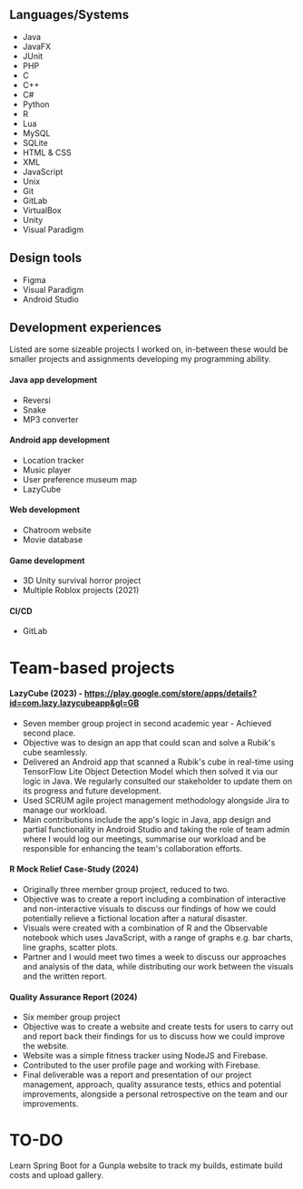 ## Languages/Systems
- Java
- JavaFX
- JUnit
- PHP
- C
- C++
- C#
- Python
- R
- Lua
- MySQL
- SQLite
- HTML & CSS
- XML
- JavaScript
- Unix
- Git
- GitLab
- VirtualBox
- Unity
- Visual Paradigm

## Design tools
- Figma
- Visual Paradigm
- Android Studio

## Development experiences
Listed are some sizeable projects I worked on, in-between these would be smaller projects and assignments developing my programming ability.

#### Java app development
  - Reversi
  - Snake
  - MP3 converter
#### Android app development
  - Location tracker
  - Music player
  - User preference museum map
  - LazyCube
#### Web development
  - Chatroom website
  - Movie database
#### Game development
  - 3D Unity survival horror project
  - Multiple Roblox projects (2021)
#### CI/CD 
  - GitLab

# Team-based projects
#### LazyCube (2023) - https://play.google.com/store/apps/details?id=com.lazy.lazycubeapp&gl=GB
  - Seven member group project in second academic year - Achieved second place.
  - Objective was to design an app that could scan and solve a Rubik's cube seamlessly.
  - Delivered an Android app that scanned a Rubik's cube in real-time using TensorFlow Lite Object Detection Model which then solved it via our logic in Java. We regularly consulted our stakeholder to update them on its progress and future development.
  - Used SCRUM agile project management methodology alongside Jira to manage our workload.
  - Main contributions include the app's logic in Java, app design and partial functionality in Android Studio and taking the role of team admin where I would log our meetings, summarise our workload and be responsible for enhancing the team's collaboration efforts.
#### R Mock Relief Case-Study (2024)
  - Originally three member group project, reduced to two.
  - Objective was to create a report including a combination of interactive and non-interactive visuals to discuss our findings of how we could potentially relieve a fictional location after a natural disaster.
  - Visuals were created with a combination of R and the Observable notebook which uses JavaScript, with a range of graphs e.g. bar charts, line graphs, scatter plots.
  - Partner and I would meet two times a week to discuss our approaches and analysis of the data, while distributing our work between the visuals and the written report.
#### Quality Assurance Report (2024)
  - Six member group project
  - Objective was to create a website and create tests for users to carry out and report back their findings for us to discuss how we could improve the website.
  - Website was a simple fitness tracker using NodeJS and Firebase.
  - Contributed to the user profile page and working with Firebase.
  - Final deliverable was a report and presentation of our project management, approach, quality assurance tests, ethics and potential improvements, alongside a personal retrospective on the team and our improvements.

# TO-DO
Learn Spring Boot for a Gunpla website to track my builds, estimate build costs and upload gallery.
